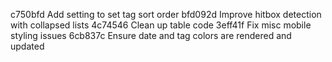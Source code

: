c750bfd Add setting to set tag sort order
bfd092d Improve hitbox detection with collapsed lists
4c74546 Clean up table code
3eff41f Fix misc mobile styling issues
6cb837c Ensure date and tag colors are rendered and updated
